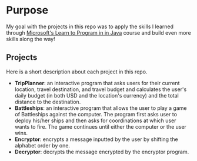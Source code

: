 # Purpose
My goal with the projects in this repo was to apply the skills I learned through [Microsoft's Learn to Program in in Java](https://www.edx.org/course/learn-to-program-in-java-2) course and build even more skills along the way!
## Projects
Here is a short description about each project in this repo.
* **TripPlanner**: an interactive program that asks users for their current location, travel destination, and travel budget and calculates the user's daily budget (in both USD and the location's currency) and the total distance to the destination.
* **Battleships**: an interactive program that allows the user to play a game of Battleships against the computer. The program first asks user to deploy his/her ships and then asks for coordinations at which user wants to fire. The game continues until either the computer or the user wins. 
* **Encryptor**: encrypts a message inputted by the user by shifting the alphabet order by one.
* **Decryptor**: decrypts the message encrypted by the encryptor program.
